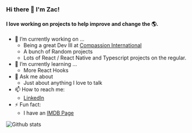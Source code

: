 ### Hi there 👋 I'm Zac!

#### I love working on projects to help improve and change the 🌎.

- 🔭 I’m currently working on ...
    - Being a great Dev III at [Compassion International](https://www.compassion.com/)
    - A bunch of Random projects 
    - Lots of React / React Native and Typescript projects on the regular.
- 🌱 I’m currently learning ...
    - More React Hooks
- 💬 Ask me about
    - Just about anything I love to talk
- 📫 How to reach me:
    - [LinkedIn](https://www.linkedin.com/in/zac-poorman/)
- ⚡ Fun fact: 
    - I have an [IMDB Page](https://www.imdb.com/name/nm4036043/?ref_=nv_sr_srsg_0_tt_0_nm_3_q_zachary%2520poorman)
 
![Github stats](https://github-readme-stats.vercel.app/api?username=OOCAZ&theme=tokyonight&showicons=true&rank_icon=github)
